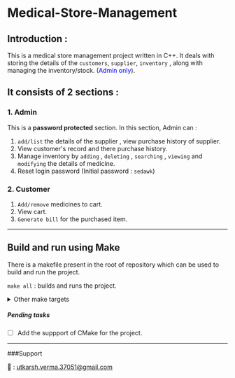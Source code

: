# Medical-Store-Management

## Introduction :
This is a medical store management project written in C++.
It deals with storing the details of the `customers`, `supplier`, `inventory` , along with managing the inventory/stock. (<font color="blue">Admin only</font>).
## It consists of 2 sections :

### 1. Admin
This is a **password protected** section. In this section, Admin can :
1. `add/list` the details of the supplier , view purchase history of supplier.
2. View customer's record and there purchase history.
3. Manage inventory by `adding` , `deleting` , `searching` , `viewing` and `modifying` the details of medicine.
4. Reset login password (Initial password : `sedawk`)

### 2. Customer
1. `Add/remove` medicines to cart.
2. View cart.
3. `Generate bill` for the purchased item.
- - -

## Build and run using Make

There is a makefile present in the root of repository which can be used to build and run the project.

`make all` : builds and runs the project.



<details>
<summary>Other make targets</summary>
<br>

`make clean` : cleans the build directory.
`make compile` : compiles the sources files to object files (`build/*.o`).
`make link`    : links the object files and create the executable <font color="green">medical.exe</font> which is present in <font color="green" >build/bin</font> directory (if not specified).
`make run`     : runs the exe (if already built).
</details>

##### Pending tasks
- [ ] Add the suppport of CMake for the project.

---
###Support

:e-mail: : utkarsh.verma.37051@gmail.com
